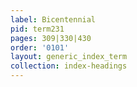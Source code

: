 ```yaml
---
label: Bicentennial
pid: term231
pages: 309|330|430
order: '0101'
layout: generic_index_term
collection: index-headings
---
```

